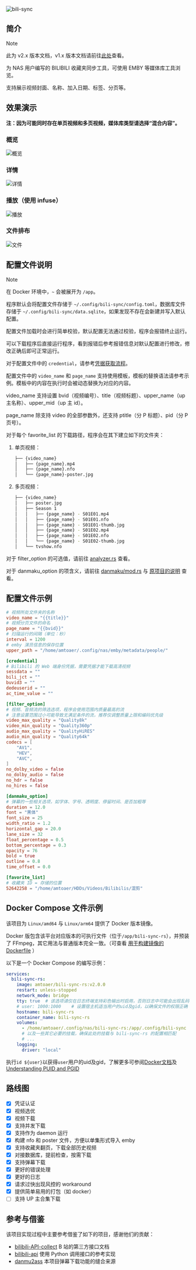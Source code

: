 ![bili-sync](https://socialify.git.ci/amtoaer/bili-sync/image?description=1&font=KoHo&issues=1&language=1&logo=https%3A%2F%2Fs2.loli.net%2F2023%2F12%2F02%2F9EwT2yInOu1d3zm.png&name=1&owner=1&pattern=Signal&pulls=1&stargazers=1&theme=Light)

## 简介

> [!NOTE]
> 此为 v2.x 版本文档，v1.x 版本文档请前往[此处](https://github.com/amtoaer/bili-sync/tree/v1.x)查看。


为 NAS 用户编写的 BILIBILI 收藏夹同步工具，可使用 EMBY 等媒体库工具浏览。

支持展示视频封面、名称、加入日期、标签、分页等。


## 效果演示

**注：因为可能同时存在单页视频和多页视频，媒体库类型请选择“混合内容”。**

### 概览
![概览](./assets/overview.png)
### 详情
![详情](./assets/detail.png)
### 播放（使用 infuse）
![播放](./assets/play.png)
### 文件排布
![文件](./assets/dir.png)

## 配置文件说明

> [!NOTE]
> 在 Docker 环境中，`~` 会被展开为 `/app`。

程序默认会将配置文件存储于 `~/.config/bili-sync/config.toml`，数据库文件存储于 `~/.config/bili-sync/data.sqlite`，如果发现不存在会新建并写入默认配置。

配置文件加载时会进行简单校验，默认配置无法通过校验，程序会报错终止运行。

可以下载程序后直接运行程序，看到报错后参考报错信息对默认配置进行修改，修改正确后即可正常运行。

对于配置文件中的 `credential`，请参考[凭据获取流程](https://nemo2011.github.io/bilibili-api/#/get-credential)。

配置文件中的 `video_name` 和 `page_name` 支持使用模板，模板的替换语法请参考示例。模板中的内容在执行时会被动态替换为对应的内容。

video_name 支持设置 bvid（视频编号）、title（视频标题）、upper_name（up 主名称）、upper_mid（up 主 id）。

page_name 除支持 video 的全部参数外，还支持 ptitle（分 P 标题）、pid（分 P 页号）。

对于每个 favorite_list 的下载路径，程序会在其下建立如下的文件夹：

1. 单页视频：

    ```bash
    ├── {video_name}
    │   ├── {page_name}.mp4
    │   ├── {page_name}.nfo
    │   └── {page_name}-poster.jpg
    ```

2. 多页视频：

    ```bash
    ├── {video_name}
    │   ├── poster.jpg
    │   ├── Season 1
    │   │   ├── {page_name} - S01E01.mp4
    │   │   ├── {page_name} - S01E01.nfo
    │   │   ├── {page_name} - S01E01-thumb.jpg
    │   │   ├── {page_name} - S01E02.mp4
    │   │   ├── {page_name} - S01E02.nfo
    │   │   └── {page_name} - S01E02-thumb.jpg
    │   └── tvshow.nfo
    ```

对于 filter_option 的可选值，请前往 [analyzer.rs](https://github.com/amtoaer/bili-sync/blob/main/src/bilibili/analyzer.rs) 查看。

对于 danmaku_option 的项含义，请前往 [danmaku/mod.rs](https://github.com/amtoaer/bili-sync/blob/main/src/bilibili/danmaku/canvas/mod.rs) 与 [原项目的说明](https://github.com/gwy15/danmu2ass?tab=readme-ov-file#%E5%91%BD%E4%BB%A4%E8%A1%8C) 查看。

## 配置文件示例

```toml
# 视频所处文件夹的名称
video_name = "{{title}}"
# 视频分页文件的命名
page_name = "{{bvid}}"
# 扫描运行的间隔（单位：秒）
interval = 1200
# emby 演员信息的保存位置
upper_path = "/home/amtoaer/.config/nas/emby/metadata/people/"

[credential]
# Bilibili 的 Web 端身份凭据，需要凭据才能下载高清视频
sessdata = ""
bili_jct = ""
buvid3 = ""
dedeuserid = ""
ac_time_value = ""

[filter_option]
# 视频、音频流的筛选选项，程序会使用范围内质量最高的流
# 注意设置范围过小可能导致无满足条件的流，推荐仅调整质量上限和编码优先级
video_max_quality = "Quality8k"
video_min_quality = "Quality360p"
audio_max_quality = "QualityHiRES"
audio_min_quality = "Quality64k"
codecs = [
    "AV1",
    "HEV",
    "AVC",
]
no_dolby_video = false
no_dolby_audio = false
no_hdr = false
no_hires = false

[danmaku_option]
# 弹幕的一些相关选项，如字体、字号、透明度、停留时间、是否加粗等
duration = 12.0
font = "黑体"
font_size = 25
width_ratio = 1.2
horizontal_gap = 20.0
lane_size = 32
float_percentage = 0.5
bottom_percentage = 0.3
opacity = 76
bold = true
outline = 0.8
time_offset = 0.0

[favorite_list]
# 收藏夹 ID = 存储的位置
52642258 = "/home/amtoaer/HDDs/Videos/Bilibilis/混剪"
```

## Docker Compose 文件示例

该项目为 `Linux/amd64` 与 `Linux/arm64` 提供了 Docker 版本镜像。

Docker 版包含该平台对应版本的可执行文件（位于`/app/bili-sync-rs`），并预装了 FFmpeg，其它用法与普通版本完全一致。（可查看 [用于构建镜像的 Dockerfile](./Dockerfile) ）

以下是一个 Docker Compose 的编写示例：
```yaml
services:
  bili-sync-rs:
    image: amtoaer/bili-sync-rs:v2.0.0
    restart: unless-stopped
    network_mode: bridge
    tty: true  # 该选项请仅在日志终端支持彩色输出时启用，否则日志中可能会出现乱码
    # user: 1000:1000    # 设置宿主机适当用户的uid及gid，以确保文件的权限正确
    hostname: bili-sync-rs
    container_name: bili-sync-rs
    volumes:
      - /home/amtoaer/.config/nas/bili-sync-rs:/app/.config/bili-sync
      # 以及一些其它必要的挂载，确保此处的挂载与 bili-sync-rs 的配置相匹配
      # ...
    logging:
      driver: "local"
```
执行`id ${user}`以获得`user`用户的uid及gid，了解更多可参阅[Docker文档](https://docs.docker.com/engine/reference/run/#user)及[Understanding PUID and PGID](https://docs.linuxserver.io/general/understanding-puid-and-pgid/)

## 路线图

- [x] 凭证认证
- [x] 视频选优
- [x] 视频下载
- [x] 支持并发下载
- [x] 支持作为 daemon 运行
- [x] 构建 nfo 和 poster 文件，方便以单集形式导入 emby
- [x] 支持收藏夹翻页，下载全部历史视频
- [x] 对接数据库，提前检查，按需下载
- [x] 支持弹幕下载
- [x] 更好的错误处理
- [x] 更好的日志
- [x] 请求过快出现风控的 workaround
- [x] 提供简单易用的打包（如 docker）
- [ ] 支持 UP 主合集下载

## 参考与借鉴

该项目实现过程中主要参考借鉴了如下的项目，感谢他们的贡献：

+ [bilibili-API-collect](https://github.com/SocialSisterYi/bilibili-API-collect) B 站的第三方接口文档
+ [bilibili-api](https://github.com/Nemo2011/bilibili-api) 使用 Python 调用接口的参考实现
+ [danmu2ass](https://github.com/gwy15/danmu2ass) 本项目弹幕下载功能的缝合来源
